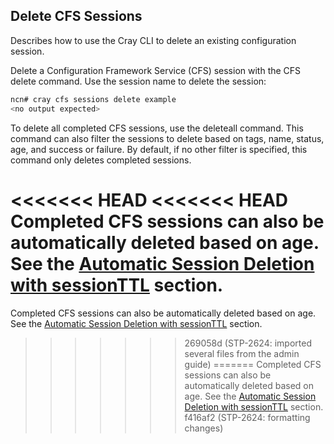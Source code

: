 ## Delete CFS Sessions

Describes how to use the Cray CLI to delete an existing configuration session.

Delete a Configuration Framework Service \(CFS\) session with the CFS delete command. Use the session name to delete the session:

```bash
ncn# cray cfs sessions delete example
<no output expected>
```

To delete all completed CFS sessions, use the deleteall command. This command can also filter the sessions to delete based on tags, name, status, age, and success or failure. By default, if no other filter is specified, this command only deletes completed sessions.

<<<<<<< HEAD
<<<<<<< HEAD
Completed CFS sessions can also be automatically deleted based on age. See the [Automatic Session Deletion with sessionTTL](Automaitc_Session_Deletion_with_sessionTTL.md) section.
=======
Completed CFS sessions can also be automatically deleted based on age. See the [Automatic Session Deletion with sessionTTL](/portal/developer-portal/operations/Automaitc_Session_Deletion_with_sessionTTL.md) section.
>>>>>>> 269058d (STP-2624: imported several files from the admin guide)
=======
Completed CFS sessions can also be automatically deleted based on age. See the [Automatic Session Deletion with sessionTTL](Automaitc_Session_Deletion_with_sessionTTL.md) section.
>>>>>>> f416af2 (STP-2624: formatting changes)



